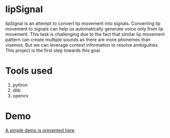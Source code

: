 # lipSignal
lipSignal is an attempt to convert lip movement into signals. Converting lip movement to signals can help us automatically generate voice only from lip movement. This task is challenging due to the fact that similar lip movement pattern can create multiple sounds as there are more phonemes than visemes. But we can leverage context information to resolve ambiguities. This project is the first step towards this goal.

# Tools used
1. python
2. dlib
3. opencv

# Demo
[A simple demo is presented here](https://www.youtube.com/watch?v=3qIg8H1Pj7o)

